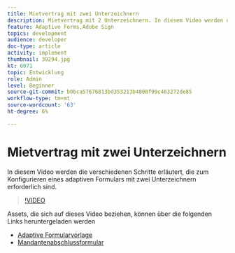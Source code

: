 ```yaml
---
title: Mietvertrag mit zwei Unterzeichnern
description: Mietvertrag mit 2 Unterzeichnern. In diesem Video werden die verschiedenen Schritte erläutert, die zum Konfigurieren eines adaptiven Formulars mit zwei Unterzeichnern erforderlich sind.
feature: Adaptive Forms,Adobe Sign
topics: development
audience: developer
doc-type: article
activity: implement
thumbnail: 39294.jpg
kt: 6071
topic: Entwicklung
role: Admin
level: Beginner
source-git-commit: b0bca57676813bd353213b4808f99c463272de85
workflow-type: tm+mt
source-wordcount: '63'
ht-degree: 6%

---
```


# Mietvertrag mit zwei Unterzeichnern

In diesem Video werden die verschiedenen Schritte erläutert, die zum Konfigurieren eines adaptiven Formulars mit zwei Unterzeichnern erforderlich sind.

>[!VIDEO](https://video.tv.adobe.com/v/39294/?quality=9&learn=on)

Assets, die sich auf dieses Video beziehen, können über die folgenden Links heruntergeladen werden

* [Adaptive Formularvorlage](assets/tenancy-agreement-template.zip)
* [Mandantenabschlussformular](assets/rental-agreement-form.zip)
